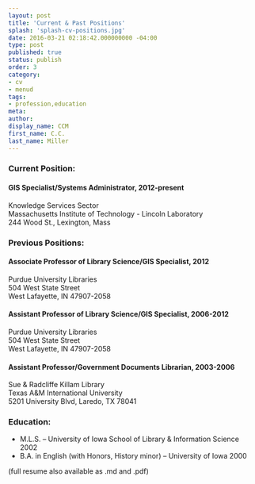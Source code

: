 ```yaml
---
layout: post
title: 'Current & Past Positions'
splash: 'splash-cv-positions.jpg'
date: 2016-03-21 02:18:42.000000000 -04:00
type: post
published: true
status: publish
order: 3
category:
- cv
- menud
tags:
- profession,education
meta:
author:
display_name: CCM
first_name: C.C.
last_name: Miller
---
```


### Current Position:

#### GIS Specialist/Systems Administrator, 2012-present

<div class="cv-info-block">
Knowledge Services Sector<br/>
<span class="copy-trigger" data-type="gob" data-id="gD19">Massachusetts Institute of Technology - Lincoln Laboratory</span><br/>
244 Wood St., Lexington, Mass
</div>

### Previous Positions:

#### Associate Professor of Library Science/GIS Specialist, 2012

<div class="cv-info-block"><span class="copy-trigger" data-type="gob" data-id="gD16">Purdue University Libraries</span><br/>
504 West State Street<br/>
West Lafayette, IN 47907-2058<br/></div>

#### Assistant Professor of Library Science/GIS Specialist, 2006-2012

<div class="cv-info-block"><span class="copy-trigger" data-type="gob" data-id="gD16">Purdue University Libraries</span><br/>
504 West State Street<br/>
West Lafayette, IN 47907-2058<br/></div>

#### Assistant Professor/Government Documents Librarian, 2003-2006

<div class="cv-info-block"><span class="copy-trigger" data-type="gob" data-id="gD17">Sue & Radcliffe Killam Library</span><br/>
Texas A&M International University<br/>
5201 University Blvd, Laredo, TX 78041<br/></div>

### Education:
* M.L.S. – <span class="copy-trigger" data-type="gob" data-id="gD18">University of Iowa</span> School of Library & Information Science 2002
* B.A. in English (with Honors, History minor) – <span class="copy-trigger" data-type="gob" data-id="gD18">University of Iowa</span> 2000

(full resume also available as .md and .pdf)
